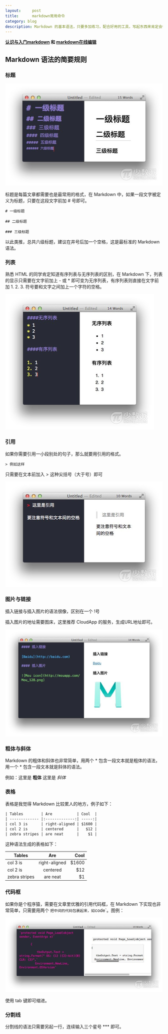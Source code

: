 ```yaml
---
layout:     post
title:      markdown常用命令
category: blog
description: Markdown 的基本语法，只要多加练习，配合好用的工具，写起东西来肯定会行云流水
---
```


**[认识与入门markdown](http://sspai.com/25137) 和 [markdown在线编辑](http://dillinger.io/)**

## Markdown 语法的简要规则

### 标题
![title](/images/markdown/title.jpg)

标题是每篇文章都需要也是最常用的格式，在 Markdown 中，如果一段文字被定义为标题，只要在这段文字前加 # 号即可。


```
# 一级标题

## 二级标题

### 三级标题
```


以此类推，总共六级标题，建议在井号后加一个空格，这是最标准的 Markdown 语法。


### 列表

熟悉 HTML 的同学肯定知道有序列表与无序列表的区别，在 Markdown 下，列表的显示只需要在文字前加上 - 或 * 即可变为无序列表，有序列表则直接在文字前加 1. 2. 3. 符号要和文字之间加上一个字符的空格。

![order](/images/markdown/order.jpg)


### 引用

如果你需要引用一小段别处的句子，那么就要用引用的格式。

```
> 例如这样
```

只需要在文本前加入 > 这种尖括号（大于号）即可

![quote](/images/markdown/quote.jpg)


### 图片与链接

插入链接与插入图片的语法很像，区别在一个 !号

插入图片的地址需要图床，这里推荐 CloudApp 的服务，生成URL地址即可。

![image](/images/markdown/image.jpg)


### 粗体与斜体

Markdown 的粗体和斜体也非常简单，用两个 * 包含一段文本就是粗体的语法，用一个 * 包含一段文本就是斜体的语法。

例如：这里是 **粗体**  这里是 *斜体*



### 表格

表格是我觉得 Markdown 比较累人的地方，例子如下：

```
| Tables        | Are           | Cool  |
| ------------- |:-------------:| -----:|
| col 3 is      | right-aligned | $1600 |
| col 2 is      | centered      |   $12 |
| zebra stripes | are neat      |    $1 |
```

这种语法生成的表格如下：


| Tables        | Are           | Cool  |
| ------------- |:-------------:| -----:|
| col 3 is      | right-aligned | $1600 |
| col 2 is      | centered      |   $12 |
| zebra stripes | are neat      |    $1 |


### 代码框

如果你是个程序猿，需要在文章里优雅的引用代码框，在 Markdown 下实现也非常简单，只需要用两个 ` 把中间的代码包裹起来，如 `code`。图例：

![code](/images/markdown/code.jpg)

使用 tab 键即可缩进。



### 分割线

分割线的语法只需要另起一行，连续输入三个星号 *** 即可。



